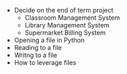* Decide on the end of term project
    * Classroom Management System
    * Library Management System
    * Supermarket Billing System
* Opening a file in Python
* Reading to a file
* Writng to a file
* How to leverage files